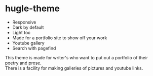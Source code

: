 # hugle-theme

- Responsive
- Dark by default
- Light too
- Made for a portfolio site to show off your work
- Youtube gallery
- Search with pagefind


This theme is made for writer's who want to put out a portfolio of their poetry and prose.  
There is a facility for making galleries of pictures and youtube links.
